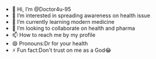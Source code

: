 - 👋 Hi, I’m @Doctor4u-95
- 👀 I’m interested in spreading awareness on health issue
- 🌱 I’m currently learning modern medicine
- 💞️ I’m looking to collaborate on health and pharma
- 📫 How to reach me by my profile
- 😄 Pronouns:Dr for your health
- ⚡ Fun fact:Don't trust on me as a God😂

<!---
Doctor4u-95/Doctor4u-95 is a ✨ special ✨ repository because its `README.md` (this file) appears on your GitHub profile.
You can click the Preview link to take a look at your changes.
--->

